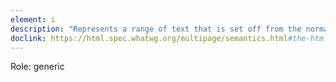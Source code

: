 ```yaml
---
element: i
description: "Represents a range of text that is set off from the normal text (italicized type) for some reason, such as idiomatic text, technical terms, taxonomical designations, among others. Historically, these have been presented using italicized type, which is the original source of the <i> naming of this element."
doclink: https://html.spec.whatwg.org/multipage/semantics.html#the-html-element
---
```


<p class="mb-2">Role: generic</p>

